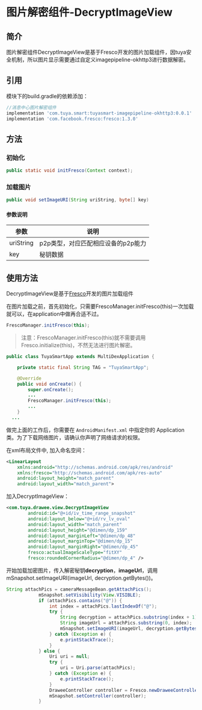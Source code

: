# 图片解密组件-DecryptImageView



## 简介

图片解密组件DecryptImageView是基于Fresco开发的图片加载组件，因tuya安全机制，所以图片显示需要通过自定义imagepipeline-okhttp3进行数据解密。



## 引用
模块下的build.gradle的依赖添加：

```groovy
//消息中心图片解密组件
implementation 'com.tuya.smart:tuyasmart-imagepipeline-okhttp3:0.0.1'
implementation 'com.facebook.fresco:fresco:1.3.0'
```



## 方法



### 初始化

```java
public static void initFresco(Context context);
```



### 加载图片

```java
public void setImageURI(String uriString, byte[] key)
```

#### 参数说明

| 参数      | 说明                               |
| --------- | ---------------------------------- |
| uriString | p2p类型，对应匹配相应设备的p2p能力 |
| key       | 秘钥数据                           |



## 使用方法

  DecryptImageView是基于[Fresco](https://www.fresco-cn.org/docs/index.html)开发的图片加载组件

在图片加载之前，首先初始化，只需要FrescoManager.initFresco(this)一次加载就可以，在application中做再合适不过。

```java
FrescoManager.initFresco(this);
```

> 注意：FrescoManager.initFresco(this)就不需要调用Fresco.initialize(this)，不然无法进行图片解密。

```java
public class TuyaSmartApp extends MultiDexApplication {

    private static final String TAG = "TuyaSmartApp";

    @Override
    public void onCreate() {
        super.onCreate();
        ...
        FrescoManager.initFresco(this);
        ...
    }
  ...
```

做完上面的工作后，你需要在 `AndroidManifest.xml` 中指定你的 Application 类。为了下载网络图片，请确认你声明了网络请求的权限。

在xml布局文件中, 加入命名空间：

```xml
<LinearLayout
    xmlns:android="http://schemas.android.com/apk/res/android"
    xmlns:fresco="http://schemas.android.com/apk/res-auto"
    android:layout_height="match_parent"
    android:layout_width="match_parent">
```

加入DecryptImageView：

```xml
<com.tuya.drawee.view.DecryptImageView
        android:id="@+id/iv_time_range_snapshot"
        android:layout_below="@+id/rv_lv_oval"
        android:layout_width="match_parent"
        android:layout_height="@dimen/dp_159"
        android:layout_marginLeft="@dimen/dp_48"
        android:layout_marginTop="@dimen/dp_15"
        android:layout_marginRight="@dimen/dp_45"
        fresco:actualImageScaleType="fitXY"
        fresco:roundedCornerRadius="@dimen/dp_4" />
```

开始加载加密图片，传入解密秘钥**decryption**，**imageUrl**，调用mSnapshot.setImageURI(imageUrl, decryption.getBytes())。

```java
String attachPics = cameraMessageBean.getAttachPics();
            mSnapshot.setVisibility(View.VISIBLE);
            if (attachPics.contains("@")) {
                int index = attachPics.lastIndexOf("@");
                try {
                    String decryption = attachPics.substring(index + 1);
                    String imageUrl = attachPics.substring(0, index);
                    mSnapshot.setImageURI(imageUrl, decryption.getBytes());
                } catch (Exception e) {
                    e.printStackTrace();
                }
            } else {
                Uri uri = null;
                try {
                    uri = Uri.parse(attachPics);
                } catch (Exception e) {
                    e.printStackTrace();
                }
                DraweeController controller = Fresco.newDraweeControllerBuilder().setUri(uri).build();
                mSnapshot.setController(controller);
            }
```

